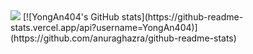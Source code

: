 <img src="https://count.getloli.com/get/@yongan404?theme=rule34"/>
[![YongAn404's GitHub stats](https://github-readme-stats.vercel.app/api?username=YongAn404)](https://github.com/anuraghazra/github-readme-stats)
